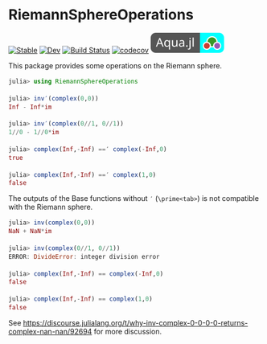 # RiemannSphereOperations

[![Stable](https://img.shields.io/badge/docs-stable-blue.svg)](https://hyrodium.github.io/RiemannSphereOperations.jl/stable)
[![Dev](https://img.shields.io/badge/docs-dev-blue.svg)](https://hyrodium.github.io/RiemannSphereOperations.jl/dev)
[![Build Status](https://github.com/hyrodium/RiemannSphereOperations.jl/workflows/CI/badge.svg)](https://github.com/hyrodium/RiemannSphereOperations.jl/actions?query=workflow%3ACI+branch%3Amain)
[![codecov](https://codecov.io/gh/hyrodium/RiemannSphereOperations.jl/branch/main/graph/badge.svg?token=dJBiR91dCD)](https://codecov.io/gh/hyrodium/RiemannSphereOperations.jl)
[![Aqua QA](https://raw.githubusercontent.com/JuliaTesting/Aqua.jl/master/badge.svg)](https://github.com/JuliaTesting/Aqua.jl)

This package provides some operations on the Riemann sphere.

```julia
julia> using RiemannSphereOperations

julia> inv′(complex(0,0))
Inf - Inf*im

julia> inv′(complex(0//1, 0//1))
1//0 - 1//0*im

julia> complex(Inf,-Inf) ==′ complex(-Inf,0)
true

julia> complex(Inf,-Inf) ==′ complex(1,0)
false
```

The outputs of the Base functions without `′` (`\prime<tab>`) is not compatible with the Riemann sphere.

```julia
julia> inv(complex(0,0))
NaN + NaN*im

julia> inv(complex(0//1, 0//1))
ERROR: DivideError: integer division error

julia> complex(Inf,-Inf) == complex(-Inf,0)
false

julia> complex(Inf,-Inf) == complex(1,0)
false
```

See https://discourse.julialang.org/t/why-inv-complex-0-0-0-0-returns-complex-nan-nan/92694 for more discussion.
